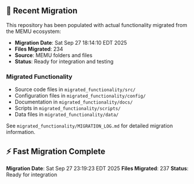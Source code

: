 
## 🔄 Recent Migration

This repository has been populated with actual functionality migrated from the MEMU ecosystem:

- **Migration Date**: Sat Sep 27 18:14:10 EDT 2025
- **Files Migrated**:      234
- **Source**: MEMU folders and files
- **Status**: Ready for integration and testing

### Migrated Functionality
- Source code files in `migrated_functionality/src/`
- Configuration files in `migrated_functionality/config/`
- Documentation in `migrated_functionality/docs/`
- Scripts in `migrated_functionality/scripts/`
- Data files in `migrated_functionality/data/`

See `migrated_functionality/MIGRATION_LOG.md` for detailed migration information.


## ⚡ Fast Migration Complete

**Migration Date**: Sat Sep 27 23:19:23 EDT 2025
**Files Migrated**:      237
**Status**: Ready for integration


